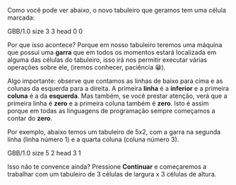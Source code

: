 Como você pode ver abaixo, o novo tabuleiro que geramos tem uma célula marcada:

<gs-board>
  GBB/1.0
    size 3 3
    head 0 0
</gs-board>

Por que isso acontece? Porque em nosso tabuleiro teremos uma máquina que possui uma **garra** que em todos os momentos estará localizada em alguma das células do tabuleiro, isso irá nos permitir executar várias operações sobre ele,  (iremos conhecer, paciência  :grin:).

Algo importante: observe que contamos as linhas de baixo para cima e as colunas da esquerda para a direita. A primeira **linha** é a **inferior** e a primeira **coluna** é a da **esquerda**. Mas também, se você prestar atenção, verá que a primeira linha é **zero** e a primeira coluna também é **zero**. Isto é assim porque em todas as linguagens de programação sempre começamos a contar do **zero**.



Por exemplo, abaixo temos um tabuleiro de 5x2, com a garra na segunda linha (linha número 1) e a quarta coluna (coluna número 3).


<gs-board>
  GBB/1.0
    size 5 2
    head 3 1
</gs-board>



> 
Isso não te convence ainda? Pressione **Continuar** e começaremos a trabalhar com um tabuleiro de 3 células de largura x 3 células de altura.
